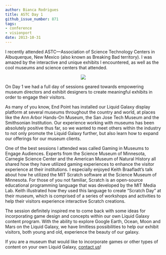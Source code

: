 ```yaml
---
author: Bianca Rodrigues
title: ASTC Day 1
github_issue_number: 871
tags:
- conference
- visionport
date: 2013-10-31
---
```


I recently attended ASTC—​Association of Science Technology Centers in Albuquerque, New Mexico (also known as Breaking Bad territory). I was amazed by the interactive and unique exhibits I encountered, as well as the cool museums and science centers that attended.

<div class="separator" style="clear: both; text-align: center;"><a href="/blog/2013/10/astc-day-1/image-0-big.jpeg" imageanchor="1" style="margin-left: 1em; margin-right: 1em;"><img border="0" src="/blog/2013/10/astc-day-1/image-0.jpeg"/></a></div>

On Day 1 we had a full day of sessions geared towards empowering museum directors and exhibit designers to create meaningful exhibits in order to engage their visitors.

As many of you know, End Point has installed our Liquid Galaxy display platform at several museums throughout the country and world, at places like the Ann Arbor Hands-On Museum, the San Jose Tech Museum and the Smithsonian Institution. Our experience working with museums has been absolutely positive thus far, so we wanted to meet others within the industry to not only promote the Liquid Galaxy further, but also learn how to expand our offerings for our museum clients.

One of the best sessions I attended was called Gaming in Museums to Engage Audiences. Experts from the Science Museum of Minnesota, Carnegie Science Center and the American Museum of Natural History all shared how they have utilized gaming experiences to enhance the visitor experience at their institutions. I especially enjoyed Keith Braafladt’s talk about how he utilized the MIT Scratch software at the Science Museum of Minnesota. For those of you not familiar, Scratch is an open-source educational programming language that was developed by the MIT Media Lab. Keith illustrated how they used this language to create “Scratch Day” at their museum, which is comprised of a series of workshops and activities to help their visitors experience interactive Scratch creations.

The session definitely inspired me to come back with some ideas for incorporating game design and concepts within our own Liquid Galaxy content program. With the ability to explore Google Earth, Ocean, Moon and Mars on the Liquid Galaxy, we have limitless possibilities to help our exhibit visitors, both young and old, experience the beauty of our galaxy.

If you are a museum that would like to incorporate games or other types of content on your own Liquid Galaxy, [contact us](/contact/)!
